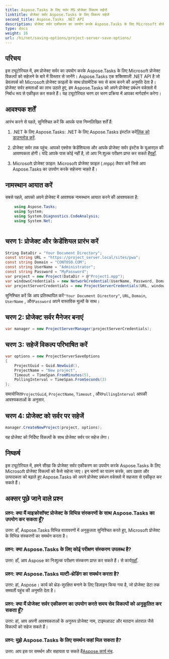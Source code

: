 ```yaml
---
title: Aspose.Tasks के लिए सर्वर MS प्रोजेक्ट विकल्प सहेजें
linktitle: प्रोजेक्ट सर्वर Aspose.Tasks के लिए विकल्प सहेजें
second_title: Aspose.Tasks .NET API
description: प्रोजेक्ट सर्वर एकीकरण का उपयोग करके Aspose.Tasks के लिए Microsoft प्रोजेक्ट विकल्पों को सहेजना सीखें। अपने प्रोजेक्ट प्रबंधन वर्कफ़्लो को बढ़ाएँ।
type: docs
weight: 16
url: /hi/net/saving-options/project-server-save-options/
---
```

## परिचय
इस ट्यूटोरियल में, हम प्रोजेक्ट सर्वर का उपयोग करके Aspose.Tasks के लिए Microsoft प्रोजेक्ट विकल्पों को सहेजने के बारे में विस्तार से जानेंगे। Aspose.Tasks एक शक्तिशाली .NET API है जो डेवलपर्स को Microsoft प्रोजेक्ट फ़ाइलों के साथ प्रोग्रामेटिक रूप से काम करने की अनुमति देता है। प्रोजेक्ट सर्वर क्षमताओं का लाभ उठाते हुए, हम Aspose.Tasks को अपने प्रोजेक्ट प्रबंधन वर्कफ़्लो में निर्बाध रूप से एकीकृत कर सकते हैं। यह ट्यूटोरियल चरण दर चरण प्रक्रिया में आपका मार्गदर्शन करेगा।
## आवश्यक शर्तें
आरंभ करने से पहले, सुनिश्चित करें कि आपके पास निम्नलिखित शर्तें हैं:
1.  .NET के लिए Aspose.Tasks: .NET के लिए Aspose.Tasks इंस्टॉल करें[लिंक को डाउनलोड करें](https://releases.aspose.com/tasks/net/).
   
2. प्रोजेक्ट सर्वर तक पहुंच: आपको एक्सेस क्रेडेंशियल्स और आपके प्रोजेक्ट सर्वर इंस्टेंस के यूआरएल की आवश्यकता होगी। यदि आपके पास कोई नहीं है, तो आप नि:शुल्क परीक्षण प्राप्त कर सकते हैं[यहाँ](https://releases.aspose.com/).
3. Microsoft प्रोजेक्ट फ़ाइल: Microsoft प्रोजेक्ट फ़ाइल (.mpp) तैयार करें जिसे आप Aspose.Tasks का उपयोग करके सहेजना चाहते हैं।

## नामस्थान आयात करें
सबसे पहले, आपको अपने प्रोजेक्ट में आवश्यक नामस्थान आयात करने की आवश्यकता है:
```csharp
    using Aspose.Tasks;
    using System;
    using System.Diagnostics.CodeAnalysis;
    using System.Net;
    
```
## चरण 1: प्रोजेक्ट और क्रेडेंशियल प्रारंभ करें
```csharp
String DataDir = "Your Document Directory";
const string URL = "https://project_server.local/sites/pwa";
const string Domain = "CONTOSO.COM";
const string UserName = "Administrator";
const string Password = "MyPassword";
var project = new Project(DataDir + @"Project1.mpp");
var windowsCredentials = new NetworkCredential(UserName, Password, Domain);
var projectServerCredentials = new ProjectServerCredentials(URL, windowsCredentials);
```
 सुनिश्चित करें कि आप प्रतिस्थापित करें`"Your Document Directory"`, `URL`, `Domain`, `UserName` , और`Password` अपने वास्तविक मूल्यों के साथ।
## चरण 2: प्रोजेक्ट सर्वर मैनेजर बनाएं
```csharp
var manager = new ProjectServerManager(projectServerCredentials);
```
## चरण 3: सहेजें विकल्प परिभाषित करें
```csharp
var options = new ProjectServerSaveOptions
{
    ProjectGuid = Guid.NewGuid(),
    ProjectName = "New project",
    Timeout = TimeSpan.FromMinutes(5),
    PollingInterval = TimeSpan.FromSeconds(3)
};
```
 समायोजित`ProjectGuid`, `ProjectName`, `Timeout` , और`PollingInterval` आपकी आवश्यकताओं के अनुसार.
## चरण 4: प्रोजेक्ट को सर्वर पर सहेजें
```csharp
manager.CreateNewProject(project, options);
```
यह प्रोजेक्ट को निर्दिष्ट विकल्पों के साथ प्रोजेक्ट सर्वर पर सहेज लेगा।

## निष्कर्ष
इस ट्यूटोरियल में, हमने सीखा कि प्रोजेक्ट सर्वर एकीकरण का उपयोग करके Aspose.Tasks के लिए Microsoft प्रोजेक्ट विकल्पों को कैसे सहेजा जाए। इन चरणों का पालन करके, आप दक्षता और उत्पादकता को बढ़ाते हुए Aspose.Tasks को अपने प्रोजेक्ट प्रबंधन वर्कफ़्लो में सहजता से एकीकृत कर सकते हैं।
## अक्सर पूछे जाने वाले प्रश्न
### प्रश्न: क्या मैं माइक्रोसॉफ्ट प्रोजेक्ट के विभिन्न संस्करणों के साथ Aspose.Tasks का उपयोग कर सकता हूँ?
उत्तर: हाँ, Aspose.Tasks विभिन्न वातावरणों में अनुकूलता सुनिश्चित करते हुए, Microsoft प्रोजेक्ट के विभिन्न संस्करणों का समर्थन करता है।
### प्रश्न: क्या Aspose.Tasks के लिए कोई परीक्षण संस्करण उपलब्ध है?
 उत्तर: हाँ, आप Aspose का निःशुल्क परीक्षण संस्करण प्राप्त कर सकते हैं। से कार्य[यहाँ](https://releases.aspose.com/).
### प्रश्न: क्या Aspose.Tasks मल्टी-थ्रेडिंग का समर्थन करता है?
उत्तर: हां, Aspose। कार्य को थ्रेड-सुरक्षित बनाने के लिए डिज़ाइन किया गया है, जो प्रोजेक्ट डेटा तक समवर्ती पहुंच की अनुमति देता है।
### प्रश्न: क्या मैं प्रोजेक्ट सर्वर एकीकरण का उपयोग करते समय सेव विकल्पों को अनुकूलित कर सकता हूँ?
उत्तर: हां, आप अपनी आवश्यकताओं के अनुरूप प्रोजेक्ट नाम, टाइमआउट और मतदान अंतराल जैसे विकल्पों को सहेज सकते हैं।
### प्रश्न: मुझे Aspose.Tasks के लिए समर्थन कहां मिल सकता है?
 उत्तर: आप इस पर समर्थन और सहायता पा सकते हैं[Aspose.कार्य मंच](https://forum.aspose.com/c/tasks/15).